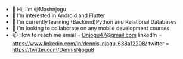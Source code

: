 - 👋 Hi, I’m @Mashnjogu
- 👀 I’m interested in Android and Flutter
- 🌱 I’m currently learning (Backend)Python and Relational Databases
- 💞️ I’m looking to collaborate on any mobile development courses
- 📫 How to reach me email = Dnjogu47@gmail.com
                     linkedIn = https://www.linkedin.com/in/dennis-njogu-688a12208/
                     twitter = https://twitter.com/DennisNjogu8

<!---
Mashnjogu/Mashnjogu is a ✨ special ✨ repository because its `README.md` (this file) appears on your GitHub profile.
You can click the Preview link to take a look at your changes.
--->
